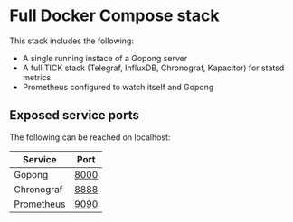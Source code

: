 # Full Docker Compose stack

This stack includes the following:

* A single running instace of a Gopong server
* A full TICK stack (Telegraf, InfluxDB, Chronograf, Kapacitor) for statsd metrics
* Prometheus configured to watch itself and Gopong

## Exposed service ports

The following can be reached on localhost:

| Service    | Port                          |
|------------|-------------------------------|
| Gopong     | [8000](http://localhost:8000) |
| Chronograf | [8888](http://localhost:8888) |
| Prometheus | [9090](http://localhost:9090) |
